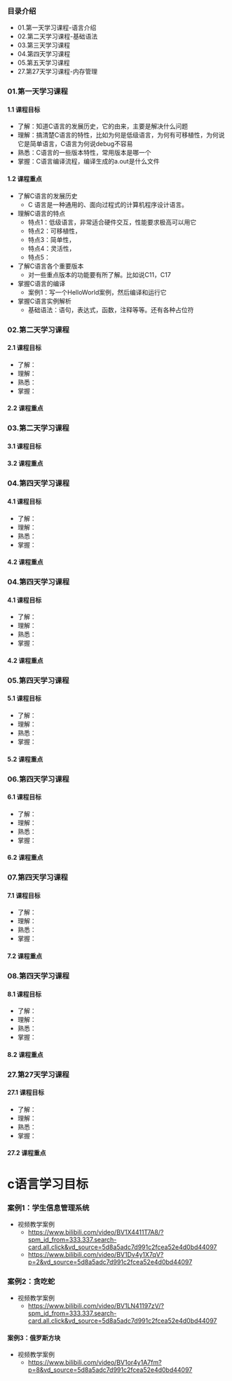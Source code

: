 ### 目录介绍
- 01.第一天学习课程-语言介绍
- 02.第二天学习课程-基础语法
- 03.第三天学习课程
- 04.第四天学习课程
- 05.第五天学习课程
- 27.第27天学习课程-内存管理




### 01.第一天学习课程
#### 1.1 课程目标
- 了解：知道C语言的发展历史，它的由来，主要是解决什么问题
- 理解：搞清楚C语言的特性，比如为何是低级语言，为何有可移植性，为何说它是简单语言，C语言为何说debug不容易
- 熟悉：C语言的一些版本特性，常用版本是哪一个
- 掌握：C语言编译流程，编译生成的a.out是什么文件


#### 1.2 课程重点
- 了解C语言的发展历史
  - C 语言是一种通用的、面向过程式的计算机程序设计语言。
- 理解C语言的特点
  - 特点1：低级语言，非常适合硬件交互，性能要求极高可以用它
  - 特点2：可移植性，
  - 特点3：简单性，
  - 特点4：灵活性，
  - 特点5：
- 了解C语言各个重要版本
  - 对一些重点版本的功能要有所了解。比如说C11，C17
- 掌握C语言的编译
  - 案例1：写一个HelloWorld案例，然后编译和运行它
- 掌握C语言实例解析
  - 基础语法：语句，表达式，函数，注释等等。还有各种占位符



### 02.第二天学习课程
#### 2.1 课程目标
- 了解：
- 理解：
- 熟悉：
- 掌握：



#### 2.2 课程重点


### 03.第二天学习课程
#### 3.1 课程目标



#### 3.2 课程重点





### 04.第四天学习课程
#### 4.1 课程目标
- 了解：
- 理解：
- 熟悉：
- 掌握：



#### 4.2 课程重点




### 04.第四天学习课程
#### 4.1 课程目标
- 了解：
- 理解：
- 熟悉：
- 掌握：



#### 4.2 课程重点



### 05.第四天学习课程
#### 5.1 课程目标
- 了解：
- 理解：
- 熟悉：
- 掌握：



#### 5.2 课程重点



### 06.第四天学习课程
#### 6.1 课程目标
- 了解：
- 理解：
- 熟悉：
- 掌握：



#### 6.2 课程重点


### 07.第四天学习课程
#### 7.1 课程目标
- 了解：
- 理解：
- 熟悉：
- 掌握：



#### 7.2 课程重点



### 08.第四天学习课程
#### 8.1 课程目标
- 了解：
- 理解：
- 熟悉：
- 掌握：



#### 8.2 课程重点



### 27.第27天学习课程
#### 27.1 课程目标
- 了解：
- 理解：
- 熟悉：
- 掌握：



#### 27.2 课程重点








# c语言学习目标
### 案例1：学生信息管理系统
- 视频教学案例
  - https://www.bilibili.com/video/BV1X4411T7A8/?spm_id_from=333.337.search-card.all.click&vd_source=5d8a5adc7d991c2fcea52e4d0bd44097
  - https://www.bilibili.com/video/BV1Dv4y1X7qV?p=2&vd_source=5d8a5adc7d991c2fcea52e4d0bd44097


### 案例2：贪吃蛇
- 视频教学案例
  - https://www.bilibili.com/video/BV1LN41197zV/?spm_id_from=333.337.search-card.all.click&vd_source=5d8a5adc7d991c2fcea52e4d0bd44097


#### 案例3：俄罗斯方块
- 视频教学案例
  - https://www.bilibili.com/video/BV1or4y1A7fm?p=8&vd_source=5d8a5adc7d991c2fcea52e4d0bd44097




